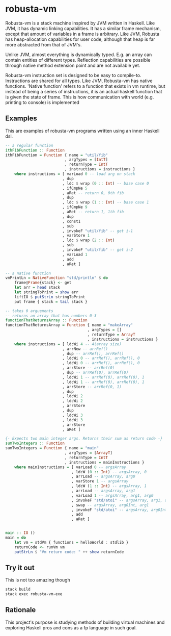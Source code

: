 # robusta-vm

Robusta-vm is a stack machine inspired by JVM written in Haskell.
Like JVM, it has dynamic linking capabilities. It has a similar frame mechanism, except that amount of variables in a frame is arbitrary. Like JVM, Robusta has heap-allocation capabilities for user code, although that heap is far more abstracted from that of JVM's.

Unlike JVM, almost everything is dynamically typed. E.g. an array can contain entities of different types. Reflection capabilities are possible through native method extension point and are not available yet.

Robusta-vm instruction set is designed to be easy to compile-to. Instructions are shared for all types. Like JVM, Robusta-vm has native functions. 'Native function' refers to a function that exists in vm runtime, but instead of being a series of instructions, it is an actual haskell function that is given the state of frame. This is how communication with world (e.g. printing to console) is implemented

## Examples

This are examples of robusta-vm programs written using an inner Haskell dsl.

```haskell
-- a regular function
ithFibFunction :: Function
ithFibFunction = Function { name = "util/fib"
                          , argTypes = [IntT]
                          , returnType = IntT
                          , instructions = instructions }
    where instructions = [ varLoad 0 -- load arg on stack
                         , dup
                         , ldc $ wrap (0 :: Int) -- base case 0
                         , ifCmpNe 5
                         , aRet -- return 0, 0th fib
                         , dup
                         , ldc $ wrap (1 :: Int) -- base case 1
                         , ifCmpNe 9
                         , aRet -- return 1, 1th fib
                         , dup
                         , const1
                         , sub
                         , invokeF "util/fib" -- get i-1
                         , varStore 1
                         , ldc $ wrap (2 :: Int)
                         , sub
                         , invokeF "util/fib" -- get i-2
                         , varLoad 1
                         , add
                         , aRet ]

-- a native function
vmPrintLn = NativeFunction "std/println" $ do
    frame@Frame{stack} <- get
    let arr = head stack
    let stringToPrint = show arr
    liftIO $ putStrLn stringToPrint
    put frame { stack = tail stack }

-- takes 0 arguements
-- returns an array that has numbers 0-3
functionThatReturnsArray :: Function
functionThatReturnsArray = Function { name = "makeArray"
                                    , argTypes = []
                                    , returnType = ArrayT
                                    , instructions = instructions }
    where instructions = [ ldcWi 4 -- 4(array size)
                         , arrNew -- arrRef()
                         , dup -- arrRef(), arrRef()
                         , ldcWi 0 -- arrRef(), arrRef(), 0
                         , ldcWi 0 -- arrRef(), arrRef(), 0
                         , arrStore -- arrRef(0)
                         , dup -- arrRef(0), arrRef(0)
                         , ldcWi 1 -- arrRef(0), arrRef(0), 1
                         , ldcWi 1 -- arrRef(0), arrRef(0), 1
                         , arrStore -- arrRef(0, 1)
                         , dup
                         , ldcWi 2
                         , ldcWi 2
                         , arrStore
                         , dup
                         , ldcWi 3
                         , ldcWi 3
                         , arrStore
                         , aRet ]

{- Expects two main integer args. Returns their sum as return code -}
sumTwoIntegers :: Function
sumTwoIntegers = Function { name = "main"
                          , argTypes = [ArrayT]
                          , returnType = IntT
                          , instructions = mainInstructions }
    where mainInstructions = [ varLoad 0 -- argsArray
                             , ldcW (0 :: Int) -- argsArray, 0
                             , arrLoad -- argsArray, arg0
                             , varStore 1 -- argsArray
                             , ldcW (1 :: Int) -- argsArray, 1
                             , arrLoad -- argsArray, arg1
                             , varLoad 1 -- argsArray, arg1, arg0
                             , invokeF "std/atoi" -- argsArray, arg1, arg0Int
                             , swap -- argsArray, arg0Int, arg1
                             , invokeF "std/atoi" -- argsArray, arg0Int, arg1Int
                             , add
                             , aRet ]


main :: IO ()
main = do
    let vm = stdVm { functions = helloWorld : stdlib }
    returnCode <- runVm vm
    putStrLn $ "Vm return code: " ++ show returnCode

```

## Try it out

This is not too amazing though

```bash
stack build
stack exec robusta-vm-exe
```

## Rationale

This project's purpose is studying methods of building virtual machines and exploring Haskell pros and cons as a fp language in such goal.
